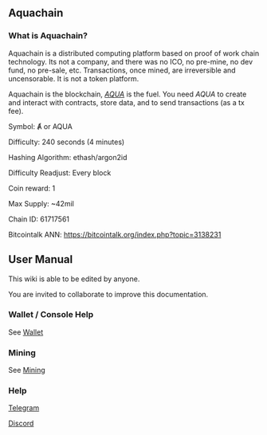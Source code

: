 ## Aquachain

### What is Aquachain?

Aquachain is a distributed computing platform based on proof of work chain technology. Its not a company, and there was no ICO, no pre-mine, no dev fund, no pre-sale, etc. Transactions, once mined, are irreversible and uncensorable.  It is not a token platform.

Aquachain is the blockchain, [_AQUA_](Acquiring) is the fuel. You need _AQUA_ to create and interact with contracts, store data, and to send transactions (as a tx fee).

Symbol: Ⱥ or AQUA

Difficulty: 240 seconds (4 minutes)

Hashing Algorithm: ethash/argon2id

Difficulty Readjust: Every block

Coin reward: 1

Max Supply: ~42mil

Chain ID: 61717561

Bitcointalk ANN: https://bitcointalk.org/index.php?topic=3138231

## User Manual

This wiki is able to be edited by anyone.

You are invited to collaborate to improve this documentation.

### Wallet / Console Help

See [Wallet](Wallet)

### **Mining**

See [Mining](Mining)

### **Help**

[Telegram](https://t.me/AquaCrypto)

[Discord](https://discordapp.com/invite/J7jBhZf)